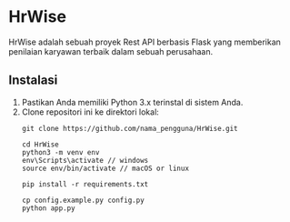 # HrWise

HrWise adalah sebuah proyek Rest API berbasis Flask yang memberikan penilaian karyawan terbaik dalam sebuah perusahaan.

## Instalasi

1. Pastikan Anda memiliki Python 3.x terinstal di sistem Anda.
2. Clone repositori ini ke direktori lokal:
   ```shell
   git clone https://github.com/nama_pengguna/HrWise.git
   
   cd HrWise
   python3 -m venv env
   env\Scripts\activate // windows
   source env/bin/activate // macOS or linux
   
   pip install -r requirements.txt
   
   cp config.example.py config.py
   python app.py
   ```




